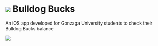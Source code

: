 # ![](http://i.imgur.com/gA6Z00Y.png) Bulldog Bucks
An iOS app developed for Gonzaga University students to check their Bulldog Bucks balance 



![](http://i.giphy.com/l2JhGdiA59E8cBKlq.gif)
